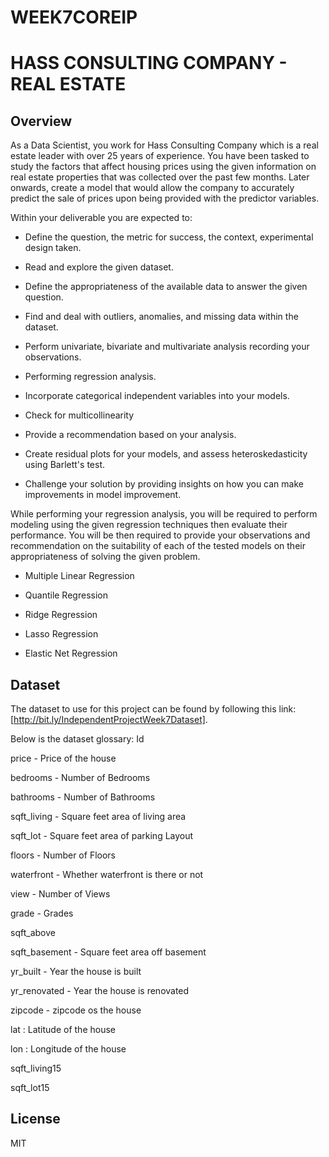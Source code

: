 # WEEK7COREIP
# HASS CONSULTING COMPANY - REAL ESTATE
## Overview
As a Data Scientist, you work for Hass Consulting Company which is a real estate leader with over 25 years of experience. You have been tasked to study the factors that affect housing prices using the given information on real estate properties that was collected over the past few months. Later onwards, create a model that would allow the company to accurately predict the sale of prices upon being provided with the predictor variables.

Within your deliverable you are expected to:
- Define the question, the metric for success, the context, experimental design taken.

- Read and explore the given dataset.

- Define the appropriateness of the available data to answer the given question.

- Find and deal with outliers, anomalies, and missing data within the dataset.

- Perform univariate, bivariate and multivariate analysis recording your observations.

- Performing regression analysis.

- Incorporate categorical independent variables into your models.

- Check for multicollinearity

- Provide a recommendation based on your analysis.

- Create residual plots for your models, and assess heteroskedasticity using Barlett's test.

- Challenge your solution by providing insights on how you can make improvements in model improvement.

While performing your regression analysis, you will be required to perform modeling using the given regression techniques then evaluate their performance. You will be then required to provide your observations and recommendation on the suitability of each of the tested models on their appropriateness of solving the given problem.

- Multiple Linear Regression

- Quantile Regression

- Ridge Regression

- Lasso Regression

 - Elastic Net Regression

## Dataset
The dataset to use for this project can be found by following this link: [http://bit.ly/IndependentProjectWeek7Dataset].

Below is the dataset glossary:
Id

price - Price of the house

bedrooms - Number of Bedrooms

bathrooms - Number of Bathrooms

sqft_living - Square feet area of living area

sqft_lot - Square feet area of parking Layout

floors - Number of Floors

waterfront - Whether waterfront is there or not

view - Number of Views

grade - Grades

sqft_above

sqft_basement - Square feet area off basement

yr_built - Year the house is built

yr_renovated - Year the house is renovated

zipcode - zipcode os the house

lat : Latitude of the house

lon : Longitude of the house

sqft_living15

sqft_lot15

## License
MIT
